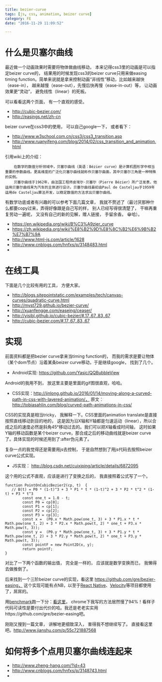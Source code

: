 ```yaml
---
title: bezier-curve
tags: [js, css, animation, beizer curve]
category: FE
date: "2016-11-29 11:09:52"

---
```


# 什么是贝塞尔曲线

最近做一个动画效果时需要将物体做曲线移动， 本来记得css3里的动画是可以指定beizer curve的， 结果用的时候发现css3的beizer curve只用来做easing timing function。简单来说就是拿来控制动画“非线性”移动，比如越来越快（ease-in）， 越来越慢（ease-out），先慢后快再慢（ease-in-out）等， 让动画效果更“灵动”， 避免线性（linear）的死板。

可以看看这两个页面， 有一个直观的感受。

<!-- more -->

* http://cubic-bezier.com/
* http://easings.net/zh-cn

beizer curve在css3中的使用， 可以自己google一下， 或者看下：
* http://www.w3school.com.cn/css3/css3_transition.asp
* http://www.ruanyifeng.com/blog/2014/02/css_transition_and_animation.html

引用wiki上的介绍：

        在数学的数值分析领域中，贝塞尔曲线（英语：Bézier curve）是计算机图形学中相当重要的参数曲线。更高维度的广泛化贝塞尔曲线就称作贝塞尔曲面，其中贝塞尔三角是一种特殊的实例。
        贝塞尔曲线于1962年，由法国工程师皮埃尔·贝塞尔（Pierre Bézier）所广泛发表，他运用贝塞尔曲线来为汽车的主体进行设计。贝塞尔曲线最初由Paul de Casteljau于1959年运用de Casteljau算法开发，以稳定数值的方法求出贝塞尔曲线。

有数学功底或者有兴趣的可以参考下面几篇文章， 我就不赘述了（最讨厌那种什么都要copy过来，弄得好像跟是自己写的样， 别人已经写得很清楚了， 干嘛再重复劳动一遍呢， 又没有自己的新的见解，赠人链接， 手留余香。 😁哈）。

* https://en.wikipedia.org/wiki/B%C3%A9zier_curve
* https://zh.wikipedia.org/wiki/%E8%B2%9D%E8%8C%B2%E6%9B%B2%E7%B7%9A
* http://www.html-js.com/article/1628
* http://www.cnblogs.com/hnfxs/p/3148483.html
* 

# 在线工具

下面是几个比较有用的工具， 方便大家。

* http://blogs.sitepointstatic.com/examples/tech/canvas-curves/quadratic-curve.html
* http://myst729.github.io/bezier-curve/
* http://xuanfengge.com/easeing/ceaser/
* http://yisibl.github.io/cubic-bezier/#.17,.67,.83,.67
* http://cubic-bezier.com/#.17,.67,.83,.67


# 实现

前面资料都是把bezier curve拿来当timing function的， 而我的需求是要让物体（某个dom节点）沿着某条beizer curve移动，于是继续google， 找到了几个。

* Android实现: https://github.com/Yasic/QQBubbleView

Android的我用不到， 放这里主要是里面的gif图很直观，哈哈。

* CSS实现：http://jinlong.github.io/2016/01/14/moving-along-a-curved-path-in-css-with-layered-animation/， 原文：http://tobiasahlin.com/blog/curved-path-animations-in-css/

CSS的实现真是相当tricky， 我解释一下。CSS里面的animation translate是直接按照直线移动到目的地的， 这是因为沿X轴和Y轴都是匀速运动（linear），所以合成之后的速度必然是斜角45°移动过去的。我们可以把X轴看成时间轴， 这时如果Y轴的移动函数是某个beizer curve，那合成之后的移动曲线就是beizer curve了。具体实现的时候还用到了:after伪元素了。

复杂一点的我觉得还是需要用js去控制， 于是自然想到了用js代码去按照beizer curve公式实现。

* JS实现： http://blog.csdn.net/cuixiping/article/details/6872095

这个用的公式不直观，应该是进行了变换之后的， 我直接照着公式写了一个。
```javascript{1-2,22}
function PointOnCubicBezier2(cp, t)  {
   // B(t) = P0 * (1-t)^3 + 3 * P1 * t * (1-t)^2 + 3 * P2 * t^2 * (1-t) + P3 * t^3
        const one_t = 1.0 - t;
        const P0 = cp[0];
        const P1 = cp[1];
        const P2 = cp[2];
        const P3 = cp[3];
        const x =  (P0.x * Math.pow(one_t, 3) + 3 * P1.x * t * Math.pow(one_t, 2) + 3 * P2.x * Math.pow(t, 2) * one_t + P3.x * Math.pow(t, 3));
        const y =  (P0.y * Math.pow(one_t, 3) + 3 * P1.y * t * Math.pow(one_t, 2) + 3 * P2.y * Math.pow(t, 2) * one_t + P3.y * Math.pow(t, 3));
        const pointF = new Point2D(x, y);
        return pointF;
}
```
对比了一下两个函数的输出值， 完全是一样的， 应该就是数学变换而已， 我懒得去做推倒了。

后来找到一个三阶beizer curve的实现，看这里
https://github.com/gre/bezier-easing， 这个实现可能有点NB，以至于[React Native](https://facebook.github.io/react-native/)、[Velocity](http://velocityjs.org/)等项目都使用了，屌屌的。

用[benchmark](https://github.com/bestiejs/benchmark.js)跑一下分：[看这里](https://jsperf.com/beizer-curve5)， chrome下我写的方法居然慢了94%！看样子代码可读性是要付出代价的哈。我还是老老实实用https://github.com/gre/bezier-easing吧。

刚刚又搜到一篇文章， 讲解地更细致深入， 害得我不想继续写了。 直接看这里吧。http://www.jianshu.com/p/55c721887568


# 如何将多个点用贝塞尔曲线连起来
* http://www.zheng-hang.com/?id=43
* http://www.cnblogs.com/hnfxs/p/3148743.html
* 

